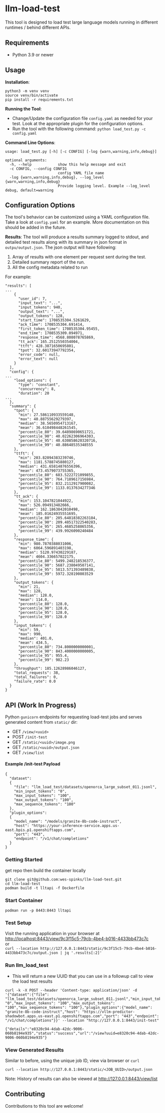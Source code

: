 # llm-load-test

This tool is designed to load test large language models running in different runtimes / behind different APIs.

## Requirements

- Python 3.9 or newer

## Usage

**Installation**:

```
python3 -m venv venv
source venv/bin/activate
pip install -r requirements.txt
```

**Running the Tool**:

- Change/Update the configuration file `config.yaml` as needed for your test. Look at the appropriate plugin for the configuration options.
- Run the tool with the following command: `python load_test.py -c config.yaml`

**Command Line Options**:

```
usage: load_test.py [-h] [-c CONFIG] [-log {warn,warning,info,debug}]

optional arguments:
  -h, --help            show this help message and exit
  -c CONFIG, --config CONFIG
                        config YAML file name
  -log {warn,warning,info,debug}, --log_level {warn,warning,info,debug}
                        Provide logging level. Example --log_level debug, default=warning
```

## Configuration Options

The tool's behavior can be customized using a YAML configuration file. Take a look at `config.yaml` for an example. More documentation on this should be added in the future.

**Results**:
The tool will produce a results summary logged to stdout, and detailed test results along with its summary in json format in `outpu/output.json`.
The json output will have following:

1. Array of results with one element per request sent during the test.
2. Detailed summary report of the run.
3. All the config metadata related to run

For example:

```
"results": [
...
    {
      "user_id": 7,
      "input_text": "...",
      "input_tokens": 940,
      "output_text": "...",
      "output_tokens": 128,
      "start_time": 1708535304.5261629,
      "ack_time": 1708535304.691414,
      "first_token_time": 1708535304.95455,
      "end_time": 1708535309.094971,
      "response_time": 4568.808078765869,
      "tt_ack": 165.2512550354004,
      "ttft": 428.3871650695801,
      "tpot": 32.60173947792354,
      "error_code": null,
      "error_text": null
    }
  ],
  "config": {
...
    "load_options": {
      "type": "constant",
      "concurrency": 8,
      "duration": 20
...
  },
  "summary": {
    "tpot": {
      "min": 27.586110933559148,
      "max": 40.88755629279397,
      "median": 38.5650954713167,
      "mean": 36.610498448261545,
      "percentile_80": 39.64898690651721,
      "percentile_90": 40.02262306964303,
      "percentile_95": 40.630858620320716,
      "percentile_99": 40.88648535348555
    },
    "ttft": {
      "min": 203.82094383239746,
      "max": 1181.5788745880127,
      "median": 431.65814876556396,
      "mean": 473.4579073755365,
      "percentile_80": 683.5222721099855,
      "percentile_90": 764.7189617156984,
      "percentile_95": 832.2112917900082,
      "percentile_99": 1133.0137634277346
    },
    "tt_ack": {
      "min": 153.1047821044922,
      "max": 526.094913482666,
      "median": 162.1863842010498,
      "mean": 185.01624935551695,
      "percentile_80": 205.64818382263184,
      "percentile_90": 209.48517322540283,
      "percentile_95": 265.4685258865356,
      "percentile_99": 439.9926090240484
    },
    "response_time": {
      "min": 980.7870388031006,
      "max": 6064.596891403198,
      "median": 5120.97430229187,
      "mean": 4604.336657022175,
      "percentile_80": 5499.248218536377,
      "percentile_90": 5687.238049507141,
      "percentile_95": 5813.571393489838,
      "percentile_99": 5972.328190803529
    },
    "output_tokens": {
      "min": 21,
      "max": 128,
      "median": 128.0,
      "mean": 114.0,
      "percentile_80": 128.0,
      "percentile_90": 128.0,
      "percentile_95": 128.0,
      "percentile_99": 128.0
    },
    "input_tokens": {
      "min": 59,
      "max": 990,
      "median": 401.0,
      "mean": 434.5,
      "percentile_80": 734.8000000000001,
      "percentile_90": 843.4000000000005,
      "percentile_95": 955.4,
      "percentile_99": 982.23
    },
    "throughput": 185.12628986046127,
    "total_requests": 38,
    "total_failures": 0,
    "failure_rate": 0.0
  }
}
```

## API (Work In Progress)
Python `gunicorn` endpoints for requesting load-test jobs and serves generated content from `static/` dir:
- GET `/view/<uuid>`
- POST `/init-test`
- GET `/static/<uuid>/image.png`
- GET `/static/<uuid>/output.json`
- GET `/view/list`

#### Example /init-test Payload
```
{
  "dataset":
  {
    "file": "llm_load_test/datasets/openorca_large_subset_011.jsonl",
    "min_input_tokens": "0",
    "max_input_tokens": "100",
    "max_output_tokens": "100",
    "max_sequence_tokens": "100"
  },
  "plugin_options":
  {
    "model_name": "/models/granite-8b-code-instruct",
    "host": "https://your-inference-service.apps.us-east.bpis.p1.openshiftapps.com",
    "port": "443",
    "endpoint": "/v1/chat/completions"
  }
}
```

### Getting Started
get repo then build the container locally
```
git clone git@github.com:wes-spinks/llm-load-test.git
cd llm-load-test
podman build -t lltapi -f Dockerfile
```

### Start Container
`podman run -p 8443:8443 lltapi`

### Test Setup
Visit the running application in your browser at [http://localhost:8443/view/9c3f15c5-79cb-4be4-b016-4433bb473c7c](http://localhost:8443/view/9c3f15c5-79cb-4be4-b016-4433bb473c7c)  
or  
`curl --location http://127.0.0.1:8443/static/9c3f15c5-79cb-4be4-b016-4433bb473c7c/output.json | jq '.results[:2]'`

### Run llm_load_test
- This will return a new UUID that you can use in a followup call to view the load test results
```
curl -k -X POST --header 'Content-type: application/json' -d '{"dataset":{"file": "llm_load_test/datasets/openorca_large_subset_011.jsonl","min_input_tokens": "0","max_input_tokens": "100","max_output_tokens": "100","max_sequence_tokens": "100"},"plugin_options":{"model_name": "granite-8b-code-instruct","host": "https://vllm-predictor-shadowbot.apps.us-east.p1.openshiftapps.com","port": "443","endpoint": "/v1/chat/completions"}}' --location "http://127.0.0.1:8443/init-test"

{"details":"e8320c94-4dab-42dc-9006-060b8194e935","status":"success","url":"/view?uuid=e8320c94-4dab-42dc-9006-060b8194e935"}
```

### View Generated Results
Similar to before, using the unique job ID, view via browser or `curl`    
```
curl --location http://127.0.0.1:8443/static/<JOB_UUID>/output.json
```
Note: History of results can also be viewed at http://127.0.0.1:8443/view/list

## Contributing

Contributions to this tool are welcome!
